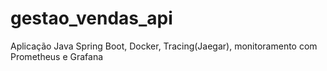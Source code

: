 # gestao_vendas_api
Aplicação Java Spring Boot, Docker, Tracing(Jaegar), monitoramento com Prometheus e Grafana
